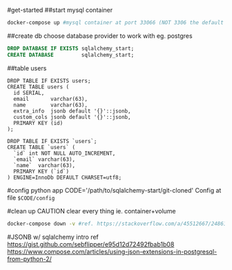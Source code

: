 #get-started
##start mysql container
```bash
docker-compose up #mysql container at port 33066 (NOT 3306 the default mysql port)
```

##create db
choose database provider to work with eg. postgres
```sql
DROP DATABASE IF EXISTS sqlalchemy_start;
CREATE DATABASE         sqlalchemy_start;
```

##table users
```postgresql
DROP TABLE IF EXISTS users;
CREATE TABLE users (
  id SERIAL,
  email       varchar(63),
  name        varchar(63),
  extra_info  jsonb default '{}'::jsonb,
  custom_cols jsonb default '{}'::jsonb,
  PRIMARY KEY (id)
);

```

```mysql
DROP TABLE IF EXISTS `users`;
CREATE TABLE `users` (
  `id` int NOT NULL AUTO_INCREMENT,
  `email` varchar(63),
  `name`  varchar(63),
  PRIMARY KEY (`id`)
) ENGINE=InnoDb DEFAULT CHARSET=utf8;

```

#config python app
CODE='/path/to/sqlalchemy-start/git-cloned'
Config at file `$CODE/config`


#clean up
CAUTION clear every thing ie. container+volume
```bash
docker-compose down -v #ref. https://stackoverflow.com/a/45512667/248616
```

#JSONB w/ sqlalchemy intro ref
https://gist.github.com/sebflipper/e95d12d72492fbab1b08
https://www.compose.com/articles/using-json-extensions-in-postgresql-from-python-2/
